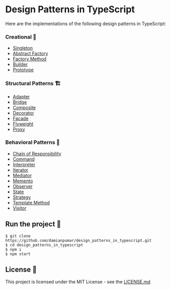 # Design Patterns in TypeScript

Here are the implementations of the following design patterns in TypeScript:

### Creational 🐣

- [Singleton](https://github.com/damianpumar/design_patterns_in_typescript/tree/master/1.creational/1.singleton)
- [Abstract Factory](https://github.com/damianpumar/design_patterns_in_typescript/tree/master/1.creational/2.abstract_factory)
- [Factory Method](https://github.com/damianpumar/design_patterns_in_typescript/tree/master/1.creational/3.factory_method)
- [Builder](https://github.com/damianpumar/design_patterns_in_typescript/tree/master/1.creational/4.builder)
- [Prototype](https://github.com/damianpumar/design_patterns_in_typescript/tree/master/1.creational/5.prototype)

### Structural Patterns 🏗️

- [Adapter](https://github.com/damianpumar/design_patterns_in_typescript/tree/master/2.structural/1.adapter)
- [Bridge](https://github.com/damianpumar/design_patterns_in_typescript/tree/master/2.structural/2.bridge)
- [Composite](https://github.com/damianpumar/design_patterns_in_typescript/tree/master/2.structural/3.composite)
- [Decorator](https://github.com/damianpumar/design_patterns_in_typescript/tree/master/2.structural/4.decorator)
- [Facade](https://github.com/damianpumar/design_patterns_in_typescript/tree/master/2.structural/5.facade)
- [Flyweight](https://github.com/damianpumar/design_patterns_in_typescript/tree/master/2.structural/6.flyweight)
- [Proxy](https://github.com/damianpumar/design_patterns_in_typescript/tree/master/2.structural/7.proxy)

### Behavioral Patterns 🏃

- [Chain of Responsibility](https://github.com/damianpumar/design_patterns_in_typescript/tree/master/3.behavioral/1.chain_of_responsibility)
- [Command](https://github.com/damianpumar/design_patterns_in_typescript/tree/master/3.behavioral/2.command)
- [Interpreter](https://github.com/damianpumar/design_patterns_in_typescript/tree/master/3.behavioral/3.interpreter)
- [Iterator](https://github.com/damianpumar/design_patterns_in_typescript/tree/master/3.behavioral/4.iterator)
- [Mediator](https://github.com/damianpumar/design_patterns_in_typescript/tree/master/3.behavioral/5.mediator)
- [Memento](https://github.com/damianpumar/design_patterns_in_typescript/tree/master/3.behavioral/6.memento)
- [Observer](https://github.com/damianpumar/design_patterns_in_typescript/tree/master/3.behavioral/7.observer)
- [State](https://github.com/damianpumar/design_patterns_in_typescript/tree/master/3.behavioral/8.state)
- [Strategy](https://github.com/damianpumar/design_patterns_in_typescript/tree/master/3.behavioral/9.strategy)
- [Template Method](https://github.com/damianpumar/design_patterns_in_typescript/tree/master/3.behavioral/10.template_method)
- [Visitor](https://github.com/damianpumar/design_patterns_in_typescript/tree/master/3.behavioral/11.visitor)

## Run the project 🚀

    $ git clone https://github.com/damianpumar/design_patterns_in_typescript.git
    $ cd design_patterns_in_typescript
    $ npm i
    $ npm start

## License 📄

This project is licensed under the MIT License - see the [LICENSE.md](https://github.com/damianpumar/design_patterns_in_typescript/tree/master/LICENSE.md)
